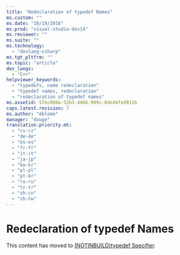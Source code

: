 ```yaml
---
title: "Redeclaration of typedef Names"
ms.custom: ""
ms.date: "10/19/2016"
ms.prod: "visual-studio-dev14"
ms.reviewer: ""
ms.suite: ""
ms.technology: 
  - "devlang-csharp"
ms.tgt_pltfrm: ""
ms.topic: "article"
dev_langs: 
  - "C++"
helpviewer_keywords: 
  - "typedefs, name redeclaration"
  - "typedef names, redeclaration"
  - "redeclaration of typedef names"
ms.assetid: 57ec880a-52b3-4466-999c-8ded4fed9116
caps.latest.revision: 7
ms.author: "mblome"
manager: "douge"
translation.priority.mt: 
  - "cs-cz"
  - "de-de"
  - "es-es"
  - "fr-fr"
  - "it-it"
  - "ja-jp"
  - "ko-kr"
  - "pl-pl"
  - "pt-br"
  - "ru-ru"
  - "tr-tr"
  - "zh-cn"
  - "zh-tw"
---
```

# Redeclaration of typedef Names
This content has moved to [(NOTINBUILD)typedef Specifier](http://msdn.microsoft.com/en-us/cc96cf26-ba93-4179-951e-695d1f5fdcf1).